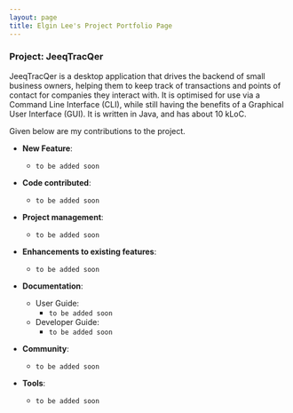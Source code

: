 ```yaml
---
layout: page
title: Elgin Lee's Project Portfolio Page
---
```


### Project: JeeqTracQer

JeeqTracQer is a desktop application that drives the backend of small business owners, helping them to keep track of transactions and points of contact for companies they interact with.
It is optimised for use via a Command Line Interface (CLI), while still having the benefits of a Graphical User Interface (GUI). It is written in Java, and has about 10 kLoC.

Given below are my contributions to the project.

* **New Feature**:
    * `to be added soon`

* **Code contributed**:
    * `to be added soon`

* **Project management**:
    * `to be added soon`

* **Enhancements to existing features**:
    * `to be added soon`

* **Documentation**:
    * User Guide:
        * `to be added soon`
    * Developer Guide:
        * `to be added soon`

* **Community**:
    * `to be added soon`

* **Tools**:
    * `to be added soon`

